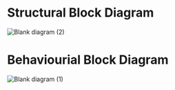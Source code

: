 # Structural Block Diagram

![Blank diagram (2)](https://user-images.githubusercontent.com/34639178/157854404-b22f0f06-27c4-48c3-9f86-0d1d15d1afde.png)


# Behaviourial Block Diagram

![Blank diagram (1)](https://user-images.githubusercontent.com/34639178/157854396-705db905-dd66-432a-9527-2b137c3fd37e.png)
